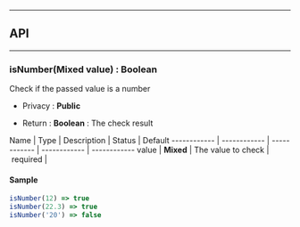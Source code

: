 


-----------------------------
## API
-----------------------------

### isNumber(Mixed value) : Boolean
Check if the passed value is a number

- Privacy : **Public**

- Return : **Boolean** : The check result

Name | Type | Description | Status | Default
------------ | ------------ | ------------ | ------------ | ------------
value | **Mixed** | The value to check | required | 


#### Sample
```js
isNumber(12) => true
isNumber(22.3) => true
isNumber('20') => false

```


